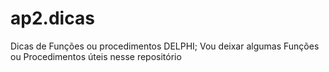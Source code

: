 # ap2.dicas
Dicas de Funções ou procedimentos DELPHI;
Vou deixar algumas Funções ou Procedimentos úteis nesse repositório
